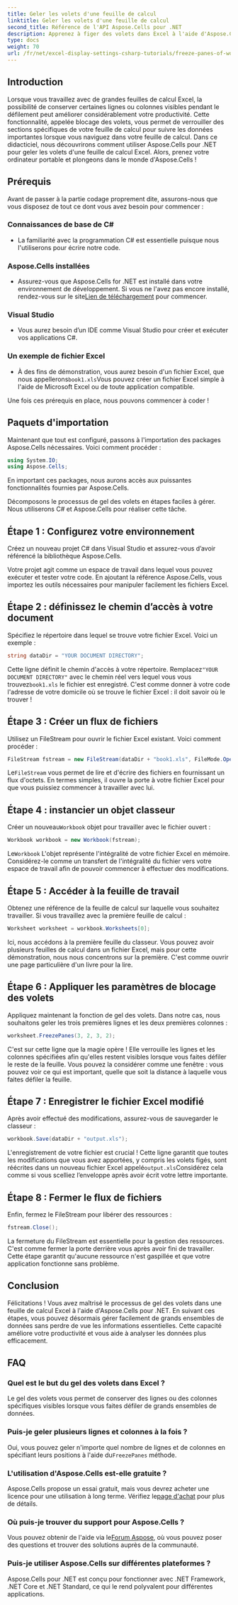 ```yaml
---
title: Geler les volets d'une feuille de calcul
linktitle: Geler les volets d'une feuille de calcul
second_title: Référence de l'API Aspose.Cells pour .NET
description: Apprenez à figer des volets dans Excel à l'aide d'Aspose.Cells pour .NET avec ce didacticiel complet, accompagné d'instructions étape par étape et de conseils essentiels.
type: docs
weight: 70
url: /fr/net/excel-display-settings-csharp-tutorials/freeze-panes-of-worksheet/
---
```

## Introduction

Lorsque vous travaillez avec de grandes feuilles de calcul Excel, la possibilité de conserver certaines lignes ou colonnes visibles pendant le défilement peut améliorer considérablement votre productivité. Cette fonctionnalité, appelée blocage des volets, vous permet de verrouiller des sections spécifiques de votre feuille de calcul pour suivre les données importantes lorsque vous naviguez dans votre feuille de calcul. Dans ce didacticiel, nous découvrirons comment utiliser Aspose.Cells pour .NET pour geler les volets d'une feuille de calcul Excel. Alors, prenez votre ordinateur portable et plongeons dans le monde d'Aspose.Cells !

## Prérequis

Avant de passer à la partie codage proprement dite, assurons-nous que vous disposez de tout ce dont vous avez besoin pour commencer :

### Connaissances de base de C#
- La familiarité avec la programmation C# est essentielle puisque nous l'utiliserons pour écrire notre code.

### Aspose.Cells installées
-  Assurez-vous que Aspose.Cells for .NET est installé dans votre environnement de développement. Si vous ne l'avez pas encore installé, rendez-vous sur le site[Lien de téléchargement](https://releases.aspose.com/cells/net/) pour commencer.

### Visual Studio
- Vous aurez besoin d’un IDE comme Visual Studio pour créer et exécuter vos applications C#.

### Un exemple de fichier Excel
- À des fins de démonstration, vous aurez besoin d'un fichier Excel, que nous appellerons`book1.xls`Vous pouvez créer un fichier Excel simple à l'aide de Microsoft Excel ou de toute application compatible.

Une fois ces prérequis en place, nous pouvons commencer à coder !

## Paquets d'importation

Maintenant que tout est configuré, passons à l'importation des packages Aspose.Cells nécessaires. Voici comment procéder :

```csharp
using System.IO;
using Aspose.Cells;
```

En important ces packages, nous aurons accès aux puissantes fonctionnalités fournies par Aspose.Cells.

Décomposons le processus de gel des volets en étapes faciles à gérer. Nous utiliserons C# et Aspose.Cells pour réaliser cette tâche.

## Étape 1 : Configurez votre environnement

Créez un nouveau projet C# dans Visual Studio et assurez-vous d’avoir référencé la bibliothèque Aspose.Cells.

Votre projet agit comme un espace de travail dans lequel vous pouvez exécuter et tester votre code. En ajoutant la référence Aspose.Cells, vous importez les outils nécessaires pour manipuler facilement les fichiers Excel.

## Étape 2 : définissez le chemin d’accès à votre document

Spécifiez le répertoire dans lequel se trouve votre fichier Excel. Voici un exemple :

```csharp
string dataDir = "YOUR DOCUMENT DIRECTORY";
```

 Cette ligne définit le chemin d'accès à votre répertoire. Remplacez`"YOUR DOCUMENT DIRECTORY"` avec le chemin réel vers lequel vous vous trouvez`book1.xls` le fichier est enregistré. C'est comme donner à votre code l'adresse de votre domicile où se trouve le fichier Excel : il doit savoir où le trouver !

## Étape 3 : Créer un flux de fichiers

Utilisez un FileStream pour ouvrir le fichier Excel existant. Voici comment procéder :

```csharp
FileStream fstream = new FileStream(dataDir + "book1.xls", FileMode.Open);
```

 Le`FileStream` vous permet de lire et d'écrire des fichiers en fournissant un flux d'octets. En termes simples, il ouvre la porte à votre fichier Excel pour que vous puissiez commencer à travailler avec lui.

## Étape 4 : instancier un objet classeur

 Créer un nouveau`Workbook` objet pour travailler avec le fichier ouvert :

```csharp
Workbook workbook = new Workbook(fstream);
```

 Le`Workbook` L'objet représente l'intégralité de votre fichier Excel en mémoire. Considérez-le comme un transfert de l'intégralité du fichier vers votre espace de travail afin de pouvoir commencer à effectuer des modifications.

## Étape 5 : Accéder à la feuille de travail

Obtenez une référence de la feuille de calcul sur laquelle vous souhaitez travailler. Si vous travaillez avec la première feuille de calcul :

```csharp
Worksheet worksheet = workbook.Worksheets[0];
```

Ici, nous accédons à la première feuille du classeur. Vous pouvez avoir plusieurs feuilles de calcul dans un fichier Excel, mais pour cette démonstration, nous nous concentrons sur la première. C'est comme ouvrir une page particulière d'un livre pour la lire.

## Étape 6 : Appliquer les paramètres de blocage des volets

Appliquez maintenant la fonction de gel des volets. Dans notre cas, nous souhaitons geler les trois premières lignes et les deux premières colonnes :

```csharp
worksheet.FreezePanes(3, 2, 3, 2);
```

C'est sur cette ligne que la magie opère ! Elle verrouille les lignes et les colonnes spécifiées afin qu'elles restent visibles lorsque vous faites défiler le reste de la feuille. Vous pouvez la considérer comme une fenêtre : vous pouvez voir ce qui est important, quelle que soit la distance à laquelle vous faites défiler la feuille.

## Étape 7 : Enregistrer le fichier Excel modifié

Après avoir effectué des modifications, assurez-vous de sauvegarder le classeur :

```csharp
workbook.Save(dataDir + "output.xls");
```

 L'enregistrement de votre fichier est crucial ! Cette ligne garantit que toutes les modifications que vous avez apportées, y compris les volets figés, sont réécrites dans un nouveau fichier Excel appelé`output.xls`Considérez cela comme si vous scelliez l’enveloppe après avoir écrit votre lettre importante.

## Étape 8 : Fermer le flux de fichiers

Enfin, fermez le FileStream pour libérer des ressources :

```csharp
fstream.Close();
```

La fermeture du FileStream est essentielle pour la gestion des ressources. C'est comme fermer la porte derrière vous après avoir fini de travailler. Cette étape garantit qu'aucune ressource n'est gaspillée et que votre application fonctionne sans problème.

## Conclusion

Félicitations ! Vous avez maîtrisé le processus de gel des volets dans une feuille de calcul Excel à l'aide d'Aspose.Cells pour .NET. En suivant ces étapes, vous pouvez désormais gérer facilement de grands ensembles de données sans perdre de vue les informations essentielles. Cette capacité améliore votre productivité et vous aide à analyser les données plus efficacement.

## FAQ

### Quel est le but du gel des volets dans Excel ?
Le gel des volets vous permet de conserver des lignes ou des colonnes spécifiques visibles lorsque vous faites défiler de grands ensembles de données.

### Puis-je geler plusieurs lignes et colonnes à la fois ?
 Oui, vous pouvez geler n'importe quel nombre de lignes et de colonnes en spécifiant leurs positions à l'aide du`FreezePanes` méthode.

### L'utilisation d'Aspose.Cells est-elle gratuite ?
Aspose.Cells propose un essai gratuit, mais vous devrez acheter une licence pour une utilisation à long terme. Vérifiez le[page d'achat](https://purchase.aspose.com/buy) pour plus de détails.

### Où puis-je trouver du support pour Aspose.Cells ?
 Vous pouvez obtenir de l'aide via le[Forum Aspose](https://forum.aspose.com/c/cells/9), où vous pouvez poser des questions et trouver des solutions auprès de la communauté.

### Puis-je utiliser Aspose.Cells sur différentes plateformes ?
Aspose.Cells pour .NET est conçu pour fonctionner avec .NET Framework, .NET Core et .NET Standard, ce qui le rend polyvalent pour différentes applications.